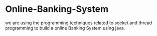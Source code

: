 # Online-Banking-System
we are using the programming techniques related to socket and thread programming to build a online Banking System using java.
